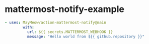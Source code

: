 # mattermost-notify-example

```yaml
- uses: MayMeow/action-mattermost-notify@main
        with:
          url: ${{ secrets.MATTERMOST_WEBHOOK }}
          message: "Hello world from ${{ github.repository }}"
```
